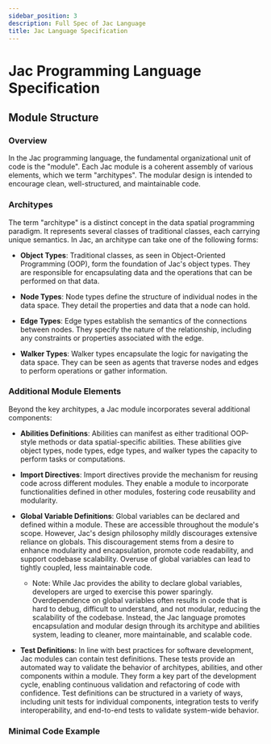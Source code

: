 ```yaml
---
sidebar_position: 3
description: Full Spec of Jac Language
title: Jac Language Specification
---
```


# Jac Programming Language Specification


## Module Structure

### Overview

In the Jac programming language, the fundamental organizational unit of code is the "module". Each Jac module is a coherent assembly of various elements, which we term "architypes". The modular design is intended to encourage clean, well-structured, and maintainable code. 

### Architypes

The term "architype" is a distinct concept in the data spatial programming paradigm. It represents several classes of traditional classes, each carrying unique semantics. In Jac, an architype can take one of the following forms:

- **Object Types**: Traditional classes, as seen in Object-Oriented Programming (OOP), form the foundation of Jac's object types. They are responsible for encapsulating data and the operations that can be performed on that data.

- **Node Types**: Node types define the structure of individual nodes in the data space. They detail the properties and data that a node can hold.

- **Edge Types**: Edge types establish the semantics of the connections between nodes. They specify the nature of the relationship, including any constraints or properties associated with the edge.

- **Walker Types**: Walker types encapsulate the logic for navigating the data space. They can be seen as agents that traverse nodes and edges to perform operations or gather information.

### Additional Module Elements

Beyond the key architypes, a Jac module incorporates several additional components:

- **Abilities Definitions**: Abilities can manifest as either traditional OOP-style methods or data spatial-specific abilities. These abilities give object types, node types, edge types, and walker types the capacity to perform tasks or computations.

- **Import Directives**: Import directives provide the mechanism for reusing code across different modules. They enable a module to incorporate functionalities defined in other modules, fostering code reusability and modularity.

- **Global Variable Definitions**: Global variables can be declared and defined within a module. These are accessible throughout the module's scope. However, Jac's design philosophy mildly discourages extensive reliance on globals. This discouragement stems from a desire to enhance modularity and encapsulation, promote code readability, and support codebase scalability. Overuse of global variables can lead to tightly coupled, less maintainable code.
  - Note: While Jac provides the ability to declare global variables, developers are urged to exercise this power sparingly. Overdependence on global variables often results in code that is hard to debug, difficult to understand, and not modular, reducing the scalability of the codebase. Instead, the Jac language promotes encapsulation and modular design through its architype and abilities system, leading to cleaner, more maintainable, and scalable code.

- **Test Definitions**: In line with best practices for software development, Jac modules can contain test definitions. These tests provide an automated way to validate the behavior of architypes, abilities, and other components within a module. They form a key part of the development cycle, enabling continuous validation and refactoring of code with confidence. Test definitions can be structured in a variety of ways, including unit tests for individual components, integration tests to verify interoperability, and end-to-end tests to validate system-wide behavior.

### Minimal Code Example

